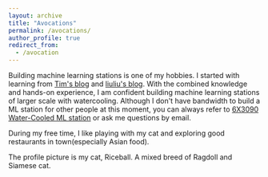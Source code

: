 ```yaml
---
layout: archive
title: "Avocations"
permalink: /avocations/
author_profile: true
redirect_from:
  - /avocation
---
```



Building machine learning stations is one of my hobbies. I started with learning from [Tim's blog](https://timdettmers.com/2018/12/16/deep-learning-hardware-guide/) and [liuliu's blog](https://zhuanlan.zhihu.com/p/56701258). With the combined knowledge and hands-on experience, I am confident building machine learning stations of larger scale with watercooling. Although I don't have bandwidth to build a ML station for other people at this moment, you can always refer to [6X3090 Water-Cooled ML station](posts/2021-10-blog-post-4/) or ask me questions by email.


During my free time, I like playing with my cat and exploring good restaurants in town(especially Asian food).


The profile picture is my cat, Riceball. A mixed breed of Ragdoll and Siamese cat.